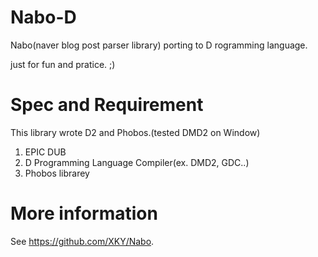 # Nabo-D
Nabo(naver blog post parser library) porting to D rogramming language.

just for fun and pratice. ;)

# Spec and Requirement
This library wrote D2 and Phobos.(tested DMD2 on Window)
 1. EPIC DUB
 2. D Programming Language Compiler(ex. DMD2, GDC..)
 3. Phobos librarey

# More information
See https://github.com/XKY/Nabo.
